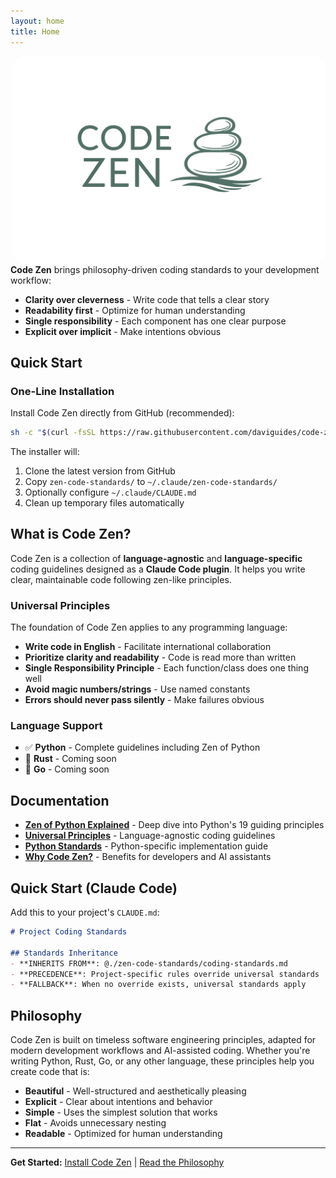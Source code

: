 ```yaml
---
layout: home
title: Home
---
```


<img src="./assets/images/code-zen-banner.png" alt="Code Zen Banner" align="right" style="width: 500px;background-color:#f2f0e9;border-radius: 1rem;margin-left:10px;"/>

**Code Zen** brings philosophy-driven coding standards to your development workflow:
- **Clarity over cleverness** - Write code that tells a clear story
- **Readability first** - Optimize for human understanding
- **Single responsibility** - Each component has one clear purpose
- **Explicit over implicit** - Make intentions obvious

## Quick Start

### One-Line Installation

Install Code Zen directly from GitHub (recommended):

```bash
sh -c "$(curl -fsSL https://raw.githubusercontent.com/daviguides/code-zen/main/install.sh)"
```

The installer will:
1. Clone the latest version from GitHub
2. Copy `zen-code-standards/` to `~/.claude/zen-code-standards/`
3. Optionally configure `~/.claude/CLAUDE.md`
4. Clean up temporary files automatically

## What is Code Zen?

Code Zen is a collection of **language-agnostic** and **language-specific** coding guidelines designed as a **Claude Code plugin**. It helps you write clear, maintainable code following zen-like principles.

### Universal Principles

The foundation of Code Zen applies to any programming language:

- **Write code in English** - Facilitate international collaboration
- **Prioritize clarity and readability** - Code is read more than written
- **Single Responsibility Principle** - Each function/class does one thing well
- **Avoid magic numbers/strings** - Use named constants
- **Errors should never pass silently** - Make failures obvious

### Language Support

- ✅ **Python** - Complete guidelines including Zen of Python
- 🚧 **Rust** - Coming soon
- 🚧 **Go** - Coming soon

## Documentation

- [**Zen of Python Explained**](/code-zen/zen-of-python.html) - Deep dive into Python's 19 guiding principles
- [**Universal Principles**](/code-zen/universal-principles.html) - Language-agnostic coding guidelines
- [**Python Standards**](/code-zen/python-standards.html) - Python-specific implementation guide
- [**Why Code Zen?**](/code-zen/why-code-zen.html) - Benefits for developers and AI assistants

## Quick Start (Claude Code)

Add this to your project's `CLAUDE.md`:

```markdown
# Project Coding Standards

## Standards Inheritance
- **INHERITS FROM**: @./zen-code-standards/coding-standards.md
- **PRECEDENCE**: Project-specific rules override universal standards
- **FALLBACK**: When no override exists, universal standards apply
```

## Philosophy

Code Zen is built on timeless software engineering principles, adapted for modern development workflows and AI-assisted coding. Whether you're writing Python, Rust, Go, or any other language, these principles help you create code that is:

- **Beautiful** - Well-structured and aesthetically pleasing
- **Explicit** - Clear about intentions and behavior
- **Simple** - Uses the simplest solution that works
- **Flat** - Avoids unnecessary nesting
- **Readable** - Optimized for human understanding

---

**Get Started:** [Install Code Zen](https://github.com/daviguides/code-zen) | [Read the Philosophy](/code-zen/_pages/zen-of-python.html)

